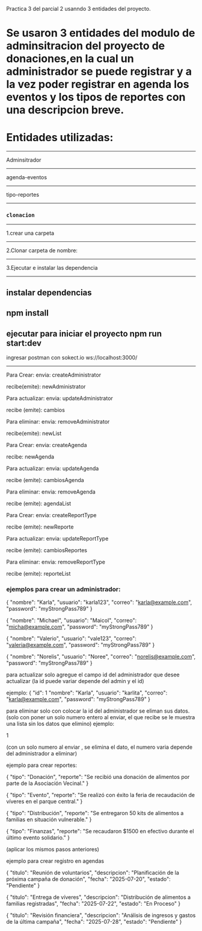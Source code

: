 Practica 3 del parcial 2 usanndo 3 entidades del proyecto.

# Se usaron 3 entidades del modulo de adminsitracion del proyecto de donaciones,en la cual un administrador se puede registrar y a la vez poder registrar en agenda los eventos y los tipos de reportes con una descripcion breve.

# Entidades utilizadas:
---

Adminsitrador

---


agenda-eventos

---


tipo-reportes


---


### `clonacion`


---


1.crear una carpeta

---


2.Clonar carpeta de nombre:

---


3.Ejecutar e instalar las dependencia

---

instalar dependencias
---

npm install
---

ejecutar para iniciar el proyecto npm run start:dev
---
ingresar postman con sokect.io
ws://localhost:3000/



---



Para Crear:
envia:
createAdministrator

recibe(emite):
newAdministrator

Para actualizar:
envia:
updateAdministrator

recibe (emite):
cambios


Para eliminar:
envia:
removeAdministrator

recibe(emite):
newList


Para Crear:
envia:
createAgenda

recibe:
newAgenda


Para actualizar:
envia:
updateAgenda

recibe (emite):
cambiosAgenda


Para eliminar:
envia:
removeAgenda

recibe (emite):
agendaList


Para Crear:
envia:
createReportType

recibe (emite):
newReporte

Para actualizar:
envia:
updateReportType

recibe (emite):
cambiosReportes

Para eliminar:
envia:
removeReportType


recibe (emite):
reporteList




### ejemplos para crear un administrador:

{
  "nombre": "Karla",
  "usuario": "karla123",
  "correo": "karla@example.com",
  "password": "myStrongPass789"
}

{
  "nombre": "Michael",
  "usuario": "Maicol",
  "correo": "micha@example.com",
  "password": "myStrongPass789"
}

{
  "nombre": "Valerio",
  "usuario": "vale123",
  "correo": "valeria@example.com",
  "password": "myStrongPass789"
}

{
  "nombre": "Norelis",
  "usuario": "Noree",
  "correo": "norelis@example.com",
  "password": "myStrongPass789"
}

para actualizar solo agregue el campo id del administrador que desee actualizar (la id puede variar depende del admin y el id)

ejemplo:
{
  "id": 1
  "nombre": "Karla",
  "usuario": "karlita",
  "correo": "karla@example.com",
  "password": "myStrongPass789"
}

para eliminar solo con colocar la id  del administrador  se eliman sus datos. (solo con poner un solo numero entero al enviar, el que recibe se le muestra una lista sin los datos que elimino)
ejemplo:

1

(con un solo numero al enviar , se elimina el dato, el numero varia depende del administrador a eliminar)




ejemplo para crear reportes:

{
  "tipo": "Donación",
  "reporte": "Se recibió una donación de alimentos por parte de la Asociación Vecinal."
}


{
  "tipo": "Evento",
  "reporte": "Se realizó con éxito la feria de recaudación de víveres en el parque central."
}



{
  "tipo": "Distribución",
  "reporte": "Se entregaron 50 kits de alimentos a familias en situación vulnerable."
}



{
  "tipo": "Finanzas",
  "reporte": "Se recaudaron $1500 en efectivo durante el último evento solidario."
}

(aplicar los mismos pasos anteriores)


ejemplo para crear  registro en agendas



{
  "titulo": "Reunión de voluntarios",
  "descripcion": "Planificación de la próxima campaña de donación",
  "fecha": "2025-07-20",
  "estado": "Pendiente"
}


{
  "titulo": "Entrega de víveres",
  "descripcion": "Distribución de alimentos a familias registradas",
  "fecha": "2025-07-22",
  "estado": "En Proceso"
}



{
  "titulo": "Revisión financiera",
  "descripcion": "Análisis de ingresos y gastos de la última campaña",
  "fecha": "2025-07-28",
  "estado": "Pendiente"
}



